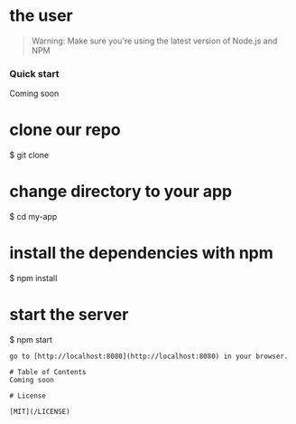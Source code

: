 # the user

>Warning: Make sure you're using the latest version of Node.js and NPM


### Quick start
Coming soon

# clone our repo
$ git clone 

# change directory to your app
$ cd my-app

# install the dependencies with npm
$ npm install

# start the server
$ npm start
```
go to [http://localhost:8080](http://localhost:8080) in your browser.

# Table of Contents
Coming soon

# License

[MIT](/LICENSE)

